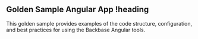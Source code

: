<!-- .documentation/introduction/main.md -->
## Golden Sample Angular App !heading

This golden sample provides examples of the code structure, configuration, and best practices for using the Backbase Angular tools.
